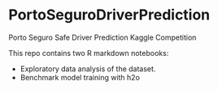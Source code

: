 # PortoSeguroDriverPrediction
Porto Seguro Safe Driver Prediction Kaggle Competition

This repo contains two R markdown notebooks:

- Exploratory data analysis of the dataset.
- Benchmark model training with h2o
